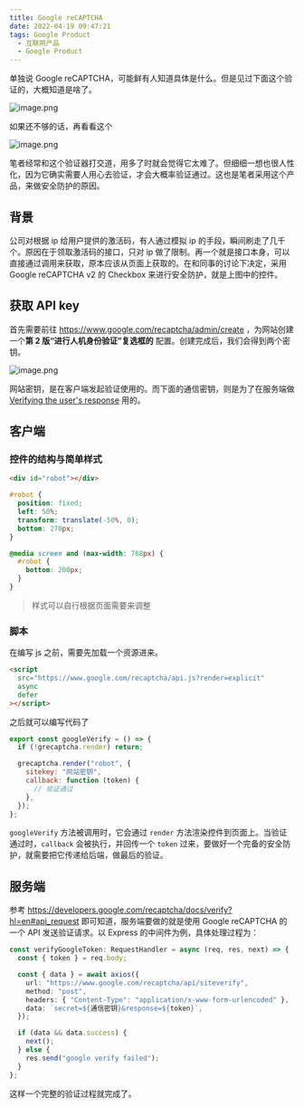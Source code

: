 ```yaml
---
title: Google reCAPTCHA
date: 2022-04-19 09:47:21
tags: Google Product
  - 互联网产品
  - Google Product
---
```


单独说 Google reCAPTCHA，可能鲜有人知道具体是什么。但是见过下面这个验证的，大概知道是啥了。

<!-- more -->

![image.png](https://p1-juejin.byteimg.com/tos-cn-i-k3u1fbpfcp/e287bfa863384be6b92145537fb30caf~tplv-k3u1fbpfcp-watermark.image?)

如果还不够的话，再看看这个

![image.png](https://p1-juejin.byteimg.com/tos-cn-i-k3u1fbpfcp/00308dbd84ad4a1a8be7236d756900a0~tplv-k3u1fbpfcp-watermark.image?)

笔者经常和这个验证器打交道，用多了时就会觉得它太难了。但细细一想也很人性化，因为它确实需要人用心去验证，才会大概率验证通过。这也是笔者采用这个产品，来做安全防护的原因。

## 背景

公司对根据 ip 给用户提供的激活码，有人通过模拟 ip 的手段，瞬间刷走了几千个。原因在于领取激活码的接口，只对 ip 做了限制。再一个就是接口本身，可以直接通过调用来获取，原本应该从页面上获取的。在和同事的讨论下决定，采用 Google reCAPTCHA v2 的 Checkbox 来进行安全防护，就是上图中的控件。

## 获取 API key

首先需要前往 https://www.google.com/recaptcha/admin/create ，为网站创建一个**第 2 版“进行人机身份验证”复选框的** 配置。创建完成后，我们会得到两个密钥。

![image.png](https://p6-juejin.byteimg.com/tos-cn-i-k3u1fbpfcp/1d9f6dbdce634470a8d058365177c0cb~tplv-k3u1fbpfcp-watermark.image?)

网站密钥，是在客户端发起验证使用的。而下面的通信密钥，则是为了在服务端做 [Verifying the user's response](https://developers.google.com/recaptcha/docs/verify?hl=en) 用的。

## 客户端

### 控件的结构与简单样式

```html
<div id="robot"></div>
```

```css
#robot {
  position: fixed;
  left: 50%;
  transform: translate(-50%, 0);
  bottom: 270px;
}

@media screen and (max-width: 768px) {
  #robot {
    bottom: 200px;
  }
}
```

> 样式可以自行根据页面需要来调整

### 脚本

在编写 js 之前，需要先加载一个资源进来。

```html
<script
  src="https://www.google.com/recaptcha/api.js?render=explicit"
  async
  defer
></script>
```

之后就可以编写代码了

```javascript
export const googleVerify = () => {
  if (!grecaptcha.render) return;

  grecaptcha.render("robot", {
    sitekey: "网站密钥",
    callback: function (token) {
      // 验证通过
    },
  });
};
```

`googleVerify` 方法被调用时，它会通过 `render` 方法渲染控件到页面上。当验证通过时，`callback` 会被执行，并回传一个 `token` 过来，要做好一个完备的安全防护，就需要把它传递给后端，做最后的验证。

## 服务端

参考 https://developers.google.com/recaptcha/docs/verify?hl=en#api_request 即可知道，服务端要做的就是使用 Google reCAPTCHA 的一个 API 发送验证请求。以 Express 的中间件为例，具体处理过程为：

```TypeScript
const verifyGoogleToken: RequestHandler = async (req, res, next) => {
  const { token } = req.body;

  const { data } = await axios({
    url: "https://www.google.com/recaptcha/api/siteverify",
    method: "post",
    headers: { "Content-Type": "application/x-www-form-urlencoded" },
    data: `secret=${通信密钥}&response=${token}`,
  });

  if (data && data.success) {
    next();
  } else {
    res.send("google verify failed");
  }
};

```

这样一个完整的验证过程就完成了。
